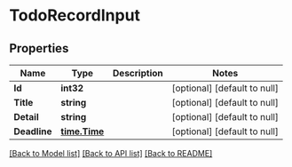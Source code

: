 # TodoRecordInput

## Properties
Name | Type | Description | Notes
------------ | ------------- | ------------- | -------------
**Id** | **int32** |  | [optional] [default to null]
**Title** | **string** |  | [optional] [default to null]
**Detail** | **string** |  | [optional] [default to null]
**Deadline** | [**time.Time**](time.Time.md) |  | [optional] [default to null]

[[Back to Model list]](../README.md#documentation-for-models) [[Back to API list]](../README.md#documentation-for-api-endpoints) [[Back to README]](../README.md)


